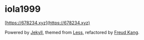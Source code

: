 # iola1999


[https://678234.xyz](https://678234.xyz)


Powered by [Jekyll](http://jekyllrb.com), themed from [Less](http://lesscss.cn), refactored by [Freud Kang](http://www.hifreud.com).
